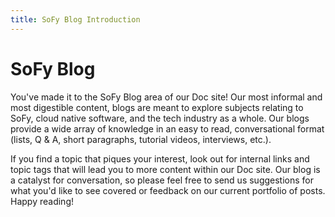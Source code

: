```yaml
---
title: SoFy Blog Introduction
---
```


# SoFy Blog

You've made it to the SoFy Blog area of our Doc site! Our most informal and most digestible content, blogs are meant to explore subjects relating to SoFy, cloud native software, and the tech industry as a whole. Our blogs provide a wide array of knowledge in an easy to read, conversational format (lists, Q & A, short paragraphs, tutorial videos, interviews, etc.). 

If you find a topic that piques your interest, look out for internal links and topic tags that will lead you to more content within our Doc site. Our blog is a catalyst for conversation, so please feel free to send us suggestions for what you'd like to see covered or feedback on our current portfolio of posts. Happy reading!

